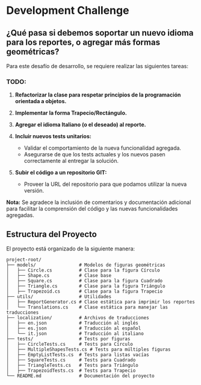 # Development Challenge

## ¿Qué pasa si debemos soportar un nuevo idioma para los reportes, o agregar más formas geométricas?

Para este desafío de desarrollo, se requiere realizar las siguientes tareas:

### TODO:

1. **Refactorizar la clase para respetar principios de la programación orientada a objetos.**

2. **Implementar la forma Trapecio/Rectángulo.**

3. **Agregar el idioma Italiano (o el deseado) al reporte.**

4. **Incluir nuevos tests unitarios:**
   - Validar el comportamiento de la nueva funcionalidad agregada.
   - Asegurarse de que los tests actuales y los nuevos pasen correctamente al entregar la solución.

5. **Subir el código a un repositorio GIT:**
   - Proveer la URL del repositorio para que podamos utilizar la nueva versión.

**Nota:** Se agradece la inclusión de comentarios y documentación adicional para facilitar la comprensión del código y las nuevas funcionalidades agregadas.


## Estructura del Proyecto

El proyecto está organizado de la siguiente manera:

```plaintext
project-root/
├── models/                # Modelos de figuras geométricas
│   ├── Circle.cs          # Clase para la figura Círculo
│   ├── Shape.cs           # Clase base
│   ├── Square.cs          # Clase para la figura Cuadrado
│   ├── Triangle.cs        # Clase para la figura Triángulo
│   ├── Trapezoid.cs       # Clase para la figura Trapecio
├── utils/                 # Utilidades
│   ├── ReportGenerator.cs # Clase estática para imprimir los reportes
│   └── Translations.cs    # Clase estática para manejar las traducciones
├── localization/          # Archivos de traducciones
│   ├── en.json            # Traducción al inglés
│   ├── es.json            # Traducción al español
│   └── it.json            # Traducción al italiano
├── tests/                 # Tests por figuras
│   ├── CircleTests.cs     # Tests para Círculo
│   ├── MultipleShapesTests.cs # Tests para múltiples figuras
│   ├── EmptyListTests.cs  # Tests para listas vacías
│   ├── SquareTests.cs     # Tests para Cuadrado
│   ├── TriangleTests.cs   # Tests para Triángulo
│   ├── TrapezoidTests.cs  # Tests para Trapecio
└── README.md              # Documentación del proyecto

